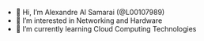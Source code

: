 - 👋 Hi, I’m Alexandre Al Samarai (@L00107989)
- 👀 I’m interested in Networking and Hardware
- 🌱 I’m currently learning Cloud Computing Technologies


<!---
L00107989/L00107989 is a ✨ special ✨ repository because its `README.md` (this file) appears on your GitHub profile.
You can click the Preview link to take a look at your changes.
--->
